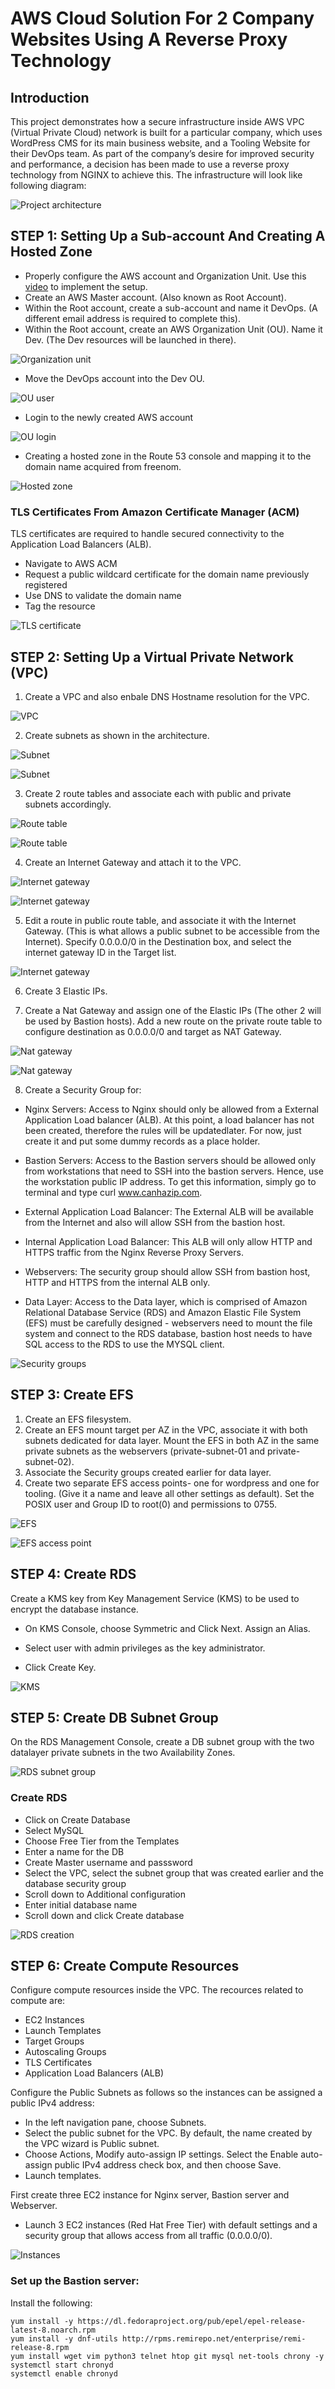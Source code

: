 # AWS Cloud Solution For 2 Company Websites Using A Reverse Proxy Technology

## Introduction

This project demonstrates how a secure infrastructure inside AWS VPC (Virtual Private Cloud) network is built for a particular company, which uses WordPress CMS for its main business website, and a Tooling Website for their DevOps team. As part of the company’s desire for improved security and performance, a decision has been made to use a reverse proxy technology from NGINX to achieve this. The infrastructure will look like following diagram:


![Project architecture](./media/archy.png)

## STEP 1: Setting Up a Sub-account And Creating A Hosted Zone

- Properly configure the AWS account and Organization Unit. Use this [video](https://www.youtube.com/watch?v=9PQYCc_20-Q&ab_channel=CloudAcademy) to implement the setup.
- Create an AWS Master account. (Also known as Root Account).
- Within the Root account, create a sub-account and name it DevOps. (A different email address is required to complete this).
- Within the Root account, create an AWS Organization Unit (OU). Name it Dev. (The Dev resources will be launched in there).

![Organization unit](./media/ou.png)

- Move the DevOps account into the Dev OU.

![OU user](./media/ouuser.png)

- Login to the newly created AWS account

![OU login](./media/oulogin.png)

- Creating a hosted zone in the Route 53 console and mapping it to the domain name acquired from freenom.

![Hosted zone](./media/hostedzone.png)

### TLS Certificates From Amazon Certificate Manager (ACM)

TLS certificates are required to handle secured connectivity to the Application Load Balancers (ALB).

- Navigate to AWS ACM
- Request a public wildcard certificate for the domain name previously registered
- Use DNS to validate the domain name
- Tag the resource

![TLS certificate](./media/certificate.png)


## STEP 2: Setting Up a Virtual Private Network (VPC)

1. Create a VPC and also enbale DNS Hostname resolution for the VPC.

![VPC](./media/vpccreation.png)

2. Create subnets as shown in the architecture.

![Subnet](./media/subnet1.png)

![Subnet](./media/subnets.png)

3. Create 2 route tables and associate each with public and private subnets accordingly. 


![Route table](./media/publicrtb.png)

![Route table](./media/privatertb2.png)


4. Create an Internet Gateway and attach it to the VPC.

![Internet gateway](./media/igw.png)

![Internet gateway](./media/igwattach.png)

5. Edit a route in public route table, and associate it with the Internet Gateway. (This is what allows a public subnet to be accessible from the Internet). Specify 0.0.0.0/0 in the Destination box, and select the internet gateway ID in the Target list.

![Internet gateway](./media/igwasso.png)


6. Create 3 Elastic IPs.

7. Create a Nat Gateway and assign one of the Elastic IPs (The other 2 will be used by Bastion hosts). Add a new route on the private route table to configure destination as 0.0.0.0/0 and target as NAT Gateway.

![Nat gateway](./media/natgw.png)

![Nat gateway](./media/natasso.png)

8. Create a Security Group for:

- Nginx Servers: Access to Nginx should only be allowed from a External Application Load balancer (ALB). At this point, a load balancer has not been created, therefore the rules will be updatedlater. For now, just create it and put some dummy records as a place holder.

- Bastion Servers: Access to the Bastion servers should be allowed only from workstations that need to SSH into the bastion servers. Hence, use the workstation public IP address. To get this information, simply go to terminal and type curl www.canhazip.com.

- External Application Load Balancer: The External ALB will be available from the Internet and also will allow SSH from the bastion host.

- Internal Application Load Balancer: This ALB will only allow HTTP and HTTPS traffic from the Nginx Reverse Proxy Servers.

- Webservers: The security group should allow SSH from bastion host, HTTP and HTTPS from the internal ALB only.

- Data Layer: Access to the Data layer, which is comprised of Amazon Relational Database Service (RDS) and Amazon Elastic File System (EFS) must be carefully designed - webservers need to mount the file system and connect to the RDS database, bastion host needs to have SQL access to the RDS to use the MYSQL client.


![Security groups](./media/sgs.png)

## STEP 3: Create EFS

1. Create an EFS filesystem.
2. Create an EFS mount target per AZ in the VPC, associate it with both subnets dedicated for data layer. Mount the EFS in both AZ in the same private subnets as the webservers (private-subnet-01 and private-subnet-02).
3. Associate the Security groups created earlier for data layer.
4. Create two separate EFS access points- one for wordpress and one for tooling. (Give it a name and leave all other settings as default). Set the POSIX user and Group ID to root(0) and permissions to 0755.


![EFS](./media/efs.png)

![EFS access point](./media/routecreated.png)


## STEP 4: Create RDS

Create a KMS key from Key Management Service (KMS) to be used to encrypt the database instance.

- On KMS Console, choose Symmetric and Click Next. Assign an Alias.

- Select user with admin privileges as the key administrator.

- Click Create Key.


![KMS](./media/kms.png)


## STEP 5:  Create DB Subnet Group

On the RDS Management Console, create a DB subnet group with the two datalayer private subnets in the two Availability Zones.

![RDS subnet group](./media/rdssubnetgroup.png)


### Create RDS

- Click on Create Database
- Select MySQL
- Choose Free Tier from the Templates
- Enter a name for the DB
- Create Master username and passsword
- Select the VPC, select the subnet group that was created earlier and the database security group
- Scroll down to Additional configuration
- Enter initial database name
- Scroll down and click Create database

![RDS creation](./media/rdscreation.png)


## STEP 6: Create Compute Resources

Configure compute resources inside the VPC. The recources related to compute are:

- EC2 Instances
- Launch Templates
- Target Groups
- Autoscaling Groups
- TLS Certificates
- Application Load Balancers (ALB)

Configure the Public Subnets as follows so the instances can be assigned a public IPv4 address:

- In the left navigation pane, choose Subnets.
- Select the public subnet for the VPC. By default, the name created by the VPC wizard is Public subnet.
- Choose Actions, Modify auto-assign IP settings.
Select the Enable auto-assign public IPv4 address check box, and then choose Save.
- Launch templates.

First create three EC2 instance for Nginx server, Bastion server and Webserver.
- Launch 3 EC2 instances (Red Hat Free Tier) with default settings and a security group that allows access from all traffic (0.0.0.0/0).

![Instances](./media/3servers.png)

### Set up the Bastion server:

Install the following:

```
yum install -y https://dl.fedoraproject.org/pub/epel/epel-release-latest-8.noarch.rpm 
yum install -y dnf-utils http://rpms.remirepo.net/enterprise/remi-release-8.rpm 
yum install wget vim python3 telnet htop git mysql net-tools chrony -y 
systemctl start chronyd
systemctl enable chronyd
```

